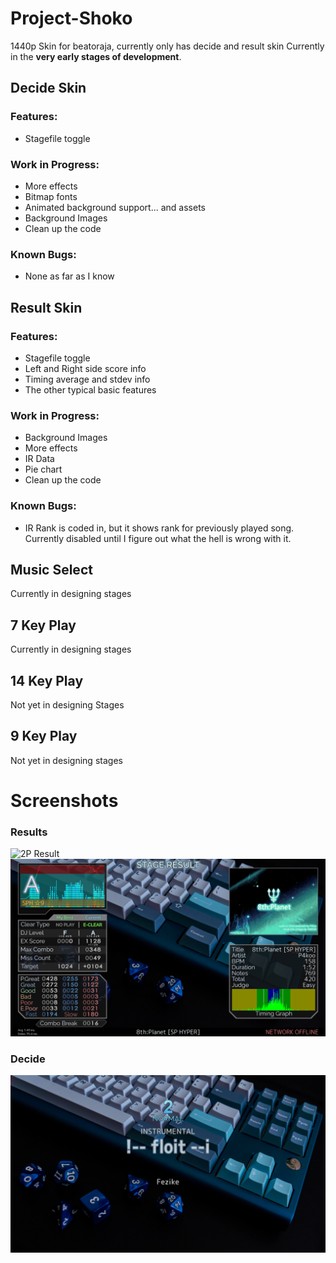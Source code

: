 # Project-Shoko
1440p Skin for beatoraja, currently only has decide and result skin
Currently in the **very early stages of development**.

## Decide Skin
### Features:
* Stagefile toggle

### Work in Progress:
* More effects
* Bitmap fonts
* Animated background support... and assets
* Background Images
* Clean up the code

### Known Bugs:
* None as far as I know

## Result Skin
### Features:
* Stagefile toggle
* Left and Right side score info
* Timing average and stdev info
* The other typical basic features

### Work in Progress:
* Background Images
* More effects
* IR Data
* Pie chart
* Clean up the code

### Known Bugs:
* IR Rank is coded in, but it shows rank for previously played song. Currently disabled until I figure out what the hell is wrong with it.

## Music Select 
Currently in designing stages

## 7 Key Play
Currently in designing stages

## 14 Key Play
Not yet in designing Stages

## 9 Key Play
Not yet in designing stages

# Screenshots
### Results
![2P Result](/screenshots/2PResult.png?raw=true)
![1P Result](/screenshots/1PResult.png?raw=true)
### Decide
![Decide](/screenshots/Decide.png?raw=true)
